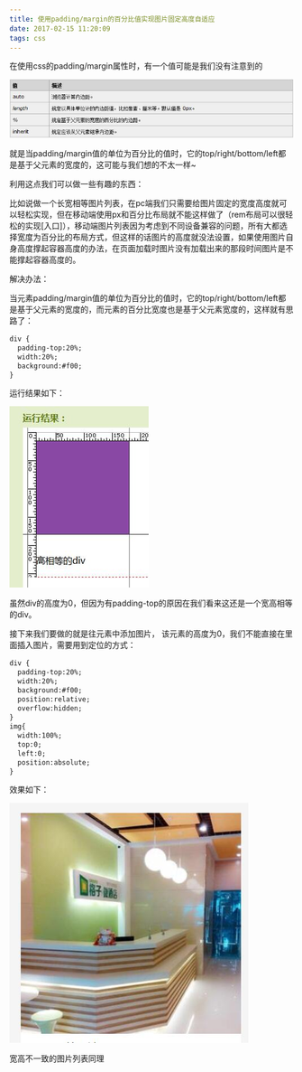 ```yaml
---
title: 使用padding/margin的百分比值实现图片固定高度自适应
date: 2017-02-15 11:20:09
tags: css
---
```


在使用css的padding/margin属性时，有一个值可能是我们没有注意到的

![padding](padding/1.jpg)
<!--more-->
就是当padding/margin值的单位为百分比的值时，它的top/right/bottom/left都是基于父元素的宽度的，这可能与我们想的不太一样~

利用这点我们可以做一些有趣的东西：

比如说做一个长宽相等图片列表，在pc端我们只需要给图片固定的宽度高度就可以轻松实现，但在移动端使用px和百分比布局就不能这样做了（rem布局可以很轻松的实现[入口]），移动端图片列表因为考虑到不同设备兼容的问题，所有大都选择宽度为百分比的布局方式，但这样的话图片的高度就没法设置，如果使用图片自身高度撑起容器高度的办法，在页面加载时图片没有加载出来的那段时间图片是不能撑起容器高度的。

解决办法：

当元素padding/margin值的单位为百分比的值时，它的top/right/bottom/left都是基于父元素的宽度的，而元素的百分比宽度也是基于父元素宽度的，这样就有思路了：
```
div {
  padding-top:20%;
  width:20%;
  background:#f00;
}
```
运行结果如下：

![padding](padding/2.jpg)

虽然div的高度为0，但因为有padding-top的原因在我们看来这还是一个宽高相等的div。

接下来我们要做的就是往元素中添加图片， 该元素的高度为0，我们不能直接在里面插入图片，需要用到定位的方式：
```
div {
  padding-top:20%;
  width:20%;
  background:#f00;
  position:relative;
  overflow:hidden;
}
img{
  width:100%;
  top:0;
  left:0;
  position:absolute;
}
```
效果如下：

![padding](padding/3.jpg)

宽高不一致的图片列表同理